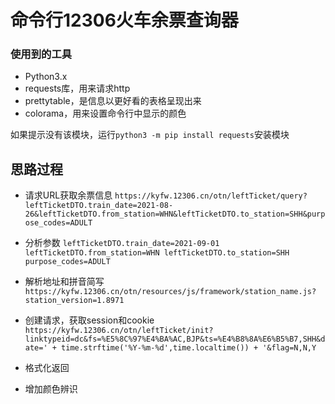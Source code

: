 
# 命令行12306火车余票查询器

### 使用到的工具
  - Python3.x
  - requests库，用来请求http
  - prettytable，是信息以更好看的表格呈现出来
  - colorama，用来设置命令行中显示的颜色

  如果提示没有该模块，运行`python3 -m pip install requests`安装模块


## 思路过程
  - 请求URL获取余票信息 `https://kyfw.12306.cn/otn/leftTicket/query?leftTicketDTO.train_date=2021-08-26&leftTicketDTO.from_station=WHN&leftTicketDTO.to_station=SHH&purpose_codes=ADULT`

  - 分析参数
    `leftTicketDTO.train_date=2021-09-01
    leftTicketDTO.from_station=WHN
    leftTicketDTO.to_station=SHH
    purpose_codes=ADULT`


  - 解析地址和拼音简写 `https://kyfw.12306.cn/otn/resources/js/framework/station_name.js?station_version=1.8971`

  - 创建请求，获取session和cookie `https://kyfw.12306.cn/otn/leftTicket/init?linktypeid=dc&fs=%E5%8C%97%E4%BA%AC,BJP&ts=%E4%B8%8A%E6%B5%B7,SHH&date=' + time.strftime('%Y-%m-%d',time.localtime()) + '&flag=N,N,Y`

  - 格式化返回

  - 增加颜色辨识